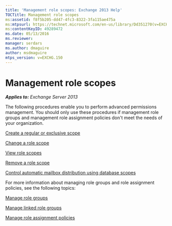 ```yaml
---
title: 'Management role scopes: Exchange 2013 Help'
TOCTitle: Management role scopes
ms:assetid: f8f5b205-dd47-4fc3-8322-3fa115ae475a
ms:mtpsurl: https://technet.microsoft.com/en-us/library/Dd351270(v=EXCHG.150)
ms:contentKeyID: 49289472
ms.date: 05/13/2016
ms.reviewer: 
manager: serdars
ms.author: dmaguire
author: msdmaguire
mtps_version: v=EXCHG.150
---
```


# Management role scopes

_**Applies to:** Exchange Server 2013_

The following procedures enable you to perform advanced permissions management. You should only use these procedures if management role groups and management role assignment policies don't meet the needs of your organization.

[Create a regular or exclusive scope](create-a-regular-or-exclusive-scope-exchange-2013-help.md)

[Change a role scope](change-a-role-scope-exchange-2013-help.md)

[View role scopes](view-role-scopes-exchange-2013-help.md)

[Remove a role scope](remove-a-role-scope-exchange-2013-help.md)

[Control automatic mailbox distribution using database scopes](control-automatic-mailbox-distribution-using-database-scopes-exchange-2013-help.md)

For more information about managing role groups and role assignment policies, see the following topics:

[Manage role groups](manage-role-groups-exchange-2013-help.md)

[Manage linked role groups](manage-linked-role-groups-exchange-2013-help.md)

[Manage role assignment policies](manage-role-assignment-policies-exchange-2013-help.md)
